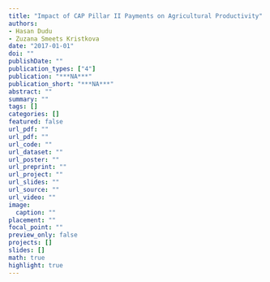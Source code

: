```yaml
---
title: "Impact of CAP Pillar II Payments on Agricultural Productivity"
authors: 
- Hasan Dudu
- Zuzana Smeets Kristkova
date: "2017-01-01"
doi: ""
publishDate: ""
publication_types: ["4"]
publication: "***NA***"
publication_short: "***NA***"
abstract: ""
summary: ""
tags: []
categories: []
featured: false
url_pdf: ""
url_pdf: ""
url_code: ""
url_dataset: ""
url_poster: ""
url_preprint: ""
url_project: ""
url_slides: ""
url_source: ""
url_video: ""
image: 
  caption: ""
placement: ""
focal_point: ""
preview_only: false
projects: []
slides: []
math: true
highlight: true
---
```

